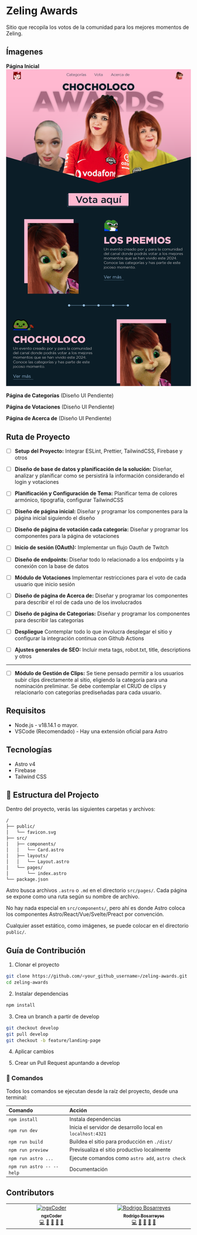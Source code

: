 # Zeling Awards

Sitio que recopila los votos de la comunidad para los mejores momentos de Zeling.

## Ímagenes

**Página Inicial**
![Landing-page](assets/landing-page.png)

**Página de Categorías**
(Diseño UI Pendiente)

**Página de Votaciones**
(Diseño UI Pendiente)

**Página de Acerca de**
(Diseño UI Pendiente)

## Ruta de Proyecto

- [ ] **Setup del Proyecto:**
      Integrar ESLint, Prettier, TailwindCSS, Firebase y otros

- [ ] **Diseño de base de datos y planificación de la solución:**
      Diseñar, analizar y planificar como se persistirá la información considerando el login y votaciones

- [ ] **Planificación y Configuración de Tema:** Planificar tema de colores armónico, tipografía, configurar TailwindCSS

- [ ] **Diseño de página inicial:**
      Diseñar y programar los componentes para la página inicial siguiendo el diseño

- [ ] **Diseño de página de votación cada categoría:**
      Diseñar y programar los componentes para la página de votaciones

- [ ] **Inicio de sesión (OAuth):**
      Implementar un flujo Oauth de Twitch

- [ ] **Diseño de endpoints:**
      Diseñar todo lo relacionado a los endpoints y la conexión con la base de datos

- [ ] **Módulo de Votaciones**
      Implementar restricciones para el voto de cada usuario que inicio sesión

- [ ] **Diseño de página de Acerca de:**
      Diseñar y programar los componentes para describir el rol de cada uno de los involucrados

- [ ] **Diseño de página de Categorias:**
      Diseñar y programar los componentes para describir las categorías

- [ ] **Despliegue**
      Contemplar todo lo que involucra desplegar el sitio y configurar la integración continua con Github Actions

- [ ] **Ajustes generales de SEO:**
      Incluir meta tags, robot.txt, title, descriptions y otros

---

- [ ] **Módulo de Gestión de Clips:**
      Se tiene pensado permitir a los usuarios subir clips directamente al sitio, eligiendo la categoría para una nominación preliminar. Se debe contemplar el CRUD de clips y relacionarlo con categorías prediseñadas para cada usuario.

## Requisitos

- Node.js - v18.14.1 o mayor.
- VSCode (Recomendado) - Hay una extensión oficial para Astro

## Tecnologías

- Astro v4
- Firebase
- Tailwind CSS

## 🚀 Estructura del Projecto

Dentro del proyecto, verás las siguientes carpetas y archivos:

```text
/
├── public/
│   └── favicon.svg
├── src/
│   ├── components/
│   │   └── Card.astro
│   ├── layouts/
│   │   └── Layout.astro
│   └── pages/
│       └── index.astro
└── package.json
```

Astro busca archivos `.astro` o `.md` en el directorio `src/pages/`. Cada página se expone como una ruta según su nombre de archivo.

No hay nada especial en `src/components/`, pero ahí es donde Astro coloca los componentes Astro/React/Vue/Svelte/Preact por convención.

Cualquier asset estático, como imágenes, se puede colocar en el directorio `public/`.

## Guía de Contribución

1. Clonar el proyecto

```sh
git clone https://github.com/<your_github_username>/zeling-awards.git
cd zeling-awards
```

2. Instalar dependencias

```sh
npm install
```

3. Crea un branch a partir de develop

```sh
git checkout develop
git pull develop
git checkout -b feature/landing-page
```

4. Aplicar cambios

5. Crear un Pull Request apuntando a develop

### 🧞 Comandos

Todos los comandos se ejecutan desde la raíz del proyecto, desde una terminal:

| Comando                   | Acción                                                     |
| :------------------------ | :--------------------------------------------------------- |
| `npm install`             | Instala dependencias                                       |
| `npm run dev`             | Inicia el servidor de desarrollo local en `localhost:4321` |
| `npm run build`           | Buildea el sitio para producción en `./dist/`              |
| `npm run preview`         | Previsualiza el sitio productivo localmente                |
| `npm run astro ...`       | Ejecute comandos como `astro add`, `astro check`           |
| `npm run astro -- --help` | Documentación                                              |

## Contributors

<!-- ALL-CONTRIBUTORS-LIST:START - Do not remove or modify this section -->
<!-- prettier-ignore-start -->
<!-- markdownlint-disable -->
<table>
  <tbody>
    <tr>
      <td align="center" valign="top" width="14.28%"><a href="https://ngxcoder.dev/"><img src="https://avatars.githubusercontent.com/u/87735757?v=4?s=64" width="64px;" alt="ngxCoder"/><br /><sub><b>ngxCoder</b></sub></a><br /><a href="https://github.com/ngxCoder/zeling-awards/commits?author=ngxCoder" title="Code">💻</a> <a href="https://github.com/ngxCoder/zeling-awards/commits?author=ngxCoder" title="Documentation">📖</a> <a href="#ideas-ngxCoder" title="Ideas, Planning, & Feedback">🤔</a> <a href="#projectManagement-ngxCoder" title="Project Management">📆</a> <a href="#research-ngxCoder" title="Research">🔬</a></td>
      <td align="center" valign="top" width="14.28%"><a href="https://github.com/rodrigobosarreyes"><img src="https://avatars.githubusercontent.com/u/50107962?v=4?s=64" width="64px;" alt="Rodrigo Bosarreyes"/><br /><sub><b>Rodrigo Bosarreyes</b></sub></a><br /><a href="https://github.com/ngxCoder/zeling-awards/commits?author=rodrigobosarreyes" title="Code">💻</a> <a href="#design-rodrigobosarreyes" title="Design">🎨</a> <a href="#ideas-rodrigobosarreyes" title="Ideas, Planning, & Feedback">🤔</a> <a href="#projectManagement-rodrigobosarreyes" title="Project Management">📆</a> <a href="https://github.com/ngxCoder/zeling-awards/pulls?q=is%3Apr+reviewed-by%3Arodrigobosarreyes" title="Reviewed Pull Requests">👀</a></td>
    </tr>
  </tbody>
</table>

<!-- markdownlint-restore -->
<!-- prettier-ignore-end -->

<!-- ALL-CONTRIBUTORS-LIST:END -->
